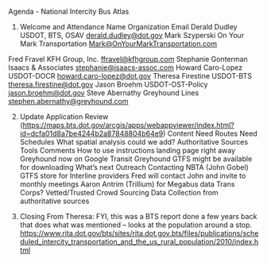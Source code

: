
Agenda - National Intercity Bus Atlas
1. Welcome and Attendance
Name
Organization
Email
Derald Dudley
USDOT, BTS, OSAV
derald.dudley@dot.gov
Mark Szyperski
On Your Mark Transportation
Mark@OnYourMarkTransportation.com

Fred Fravel
KFH Group, Inc.
ffravel@kfhgroup.com
Stephanie Gonterman
Isaacs & Associates
stephanie@isaacs-assoc.com
Howard Caro-Lopez
USDOT-DOCR
howard.caro-lopez@dot.gov
Theresa Firestine
USDOT-BTS
theresa.firestine@dot.gov
Jason Broehm
USDOT-OST-Policy
jason.broehm@dot.gov
Steve Abernathy
Greyhound Lines
stephen.abernathy@greyhound.com


2. Update
Application Review (https://maps.bts.dot.gov/arcgis/apps/webappviewer/index.html?id=dcfa01d8a7be4244b2a87848804b64e9)
Content
Need Routes
Need Schedules
What spatial analysis could we add?
Authoritative Sources
Tools
Comments
How to use instructions landing page right away
Greyhound now on Google Transit
Greyhound GTFS might be available for downloading
What’s next
Outreach
Contacting NBTA (John Gobel) GTFS store for Interline providers
	Fred will contact John and invite to monthly meetings
Aaron Antrim (Trillium) for Megabus data
Trans Corps?
Vetted/Trusted Crowd Sourcing
Data Collection from authoritative sources

3. Closing
From Theresa:
FYI, this was a BTS report done a few years back that does what was mentioned – looks at the population around a stop.
https://www.rita.dot.gov/bts/sites/rita.dot.gov.bts/files/publications/scheduled_intercity_transportation_and_the_us_rural_population/2010/index.html

